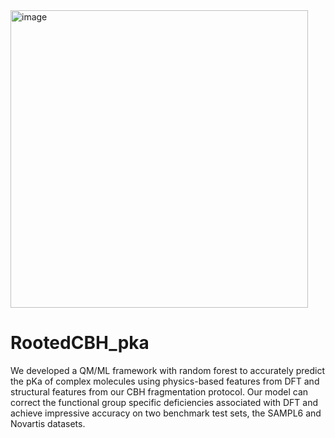 <img width="476" alt="image" src="https://github.com/sarmaier/RootedCBH_pka/assets/152440946/8d220c14-f401-4e2b-a5c4-e2dc69d2e886">




# RootedCBH_pka
We developed a QM/ML framework with random forest to accurately predict the pKa of complex molecules using physics-based features from DFT and structural features from our CBH fragmentation protocol. Our model can correct the functional group specific deficiencies associated with DFT and achieve impressive accuracy on two benchmark test sets, the SAMPL6 and Novartis datasets.



